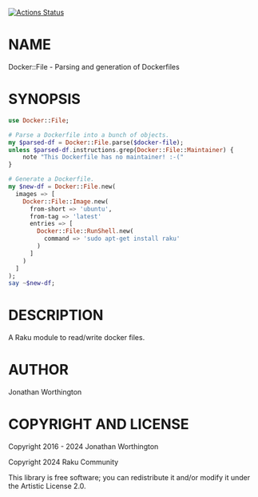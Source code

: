 [![Actions Status](https://github.com/lizmat/Docker-File/actions/workflows/test.yml/badge.svg)](https://github.com/lizmat/Docker-File/actions)

NAME
====

Docker::File - Parsing and generation of Dockerfiles

SYNOPSIS
========

```raku
use Docker::File;

# Parse a Dockerfile into a bunch of objects.
my $parsed-df = Docker::File.parse($docker-file);
unless $parsed-df.instructions.grep(Docker::File::Maintainer) {
    note "This Dockerfile has no maintainer! :-("
}

# Generate a Dockerfile.
my $new-df = Docker::File.new(
  images => [
    Docker::File::Image.new(
      from-short => 'ubuntu',
      from-tag => 'latest'
      entries => [
        Docker::File::RunShell.new(
          command => 'sudo apt-get install raku'
        )
      ]
    )
  ]
);
say ~$new-df;
```

DESCRIPTION
===========

A Raku module to read/write docker files.

AUTHOR
======

Jonathan Worthington

COPYRIGHT AND LICENSE
=====================

Copyright 2016 - 2024 Jonathan Worthington

Copyright 2024 Raku Community

This library is free software; you can redistribute it and/or modify it under the Artistic License 2.0.

